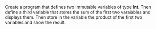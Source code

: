 Create a program that defines two immutable variables of type **Int**.
Then define a third variable that stores the sum of the first two varaiables and displays them.
Then store in the variable the product of the first two variables and show the result. 